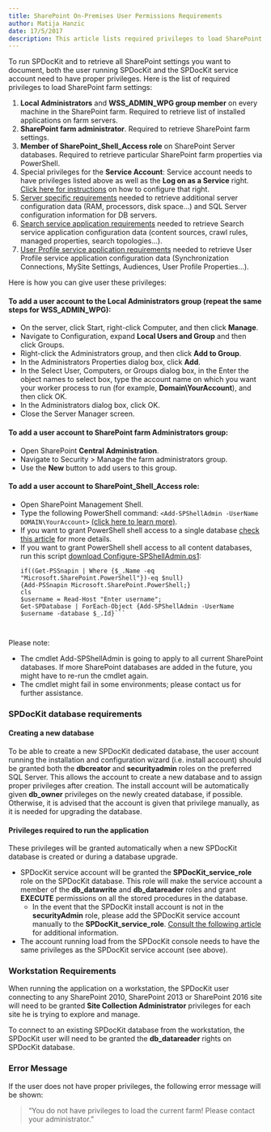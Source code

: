 ```yaml
---  
title: SharePoint On-Premises User Permissions Requirements
author: Matija Hanzic  
date: 17/5/2017
description: This article lists required privileges to load SharePoint settings with tutorial how to aquire those privileges.
--- 
```

To run SPDocKit and to retrieve all SharePoint settings you want to document, both the user running SPDocKit and the SPDocKit service account need to have proper privileges. Here is the list of required privileges to load SharePoint farm settings:

1. __Local Administrators__ and __WSS_ADMIN_WPG group member__ on every machine in the SharePoint farm. Required to retrieve list of installed applications on farm servers.
2. __SharePoint farm administrator__. Required to retrieve SharePoint farm settings.
3. __Member of SharePoint_Shell_Access role__ on SharePoint Server databases. Required to retrieve particular SharePoint farm properties via PowerShell.
4. Special privileges for the __Service Account__: Service account needs to have privileges listed above as well as the __Log on as a Service__ right. [Click here for instructions](https://goo.gl/MRGS73) on how to configure that right.
5. [Server specific requirements](#internal/requirements/server-load-permission-requirements/) needed to retrieve additional server configuration data (RAM, processors, disk space…) and SQL Server configuration information for DB servers.
6. [Search service application requirements](#internal/requirements/search-service-requirements/) needed to retrieve Search service application configuration data (content sources, crawl rules, managed properties, search topologies...).
7. [User Profile service application requirements](#internal/requirements/user-profile-service-requirements/) needed to retrieve User Profile service application configuration data (Synchronization Connections, MySite Settings, Audiences, User Profile Properties...).

Here is how you can give user these privileges:

#### To add a user account to the __Local Administrators__ group (repeat the same steps for __WSS_ADMIN_WPG__):
  * On the server, click Start, right-click Computer, and then click __Manage__.
  * Navigate to Configuration, expand __Local Users and Group__ and then click Groups.
  * Right-click the Administrators group, and then click __Add to Group__.
  * In the Administrators Properties dialog box, click __Add__.
  * In the Select User, Computers, or Groups dialog box, in the Enter the object names to select box, type the account name on which you want your worker process to run (for example, __Domain\YourAccount__), and then click OK.
  * In the Administrators dialog box, click OK.
  * Close the Server Manager screen.

#### To add a user account to __SharePoint farm Administrators__ group:
  * Open SharePoint __Central Administration__.
  * Navigate to Security > Manage the farm administrators group.
  * Use the __New__ button to add users to this group.

#### To add a user account to __SharePoint_Shell_Access role__:
  * Open SharePoint Management Shell.
  * Type the following PowerShell command: `<Add-SPShellAdmin -UserName DOMAIN\YourAccount>` [(click here to learn more)](http://technet.microsoft.com/en-us/library/ff607596.aspx).
  * If you want to grant PowerShell shell access to a single database [check this article](http://technet.microsoft.com/en-us/library/ff607596.aspx) for more details.
  * If you want to grant PowerShell shell access to all content databases, run this script [download Configure-SPShellAdmin.ps1](#internal/_assets/Configure-SPShellAdmin.zip):
    ```
    if((Get-PSSnapin | Where {$_.Name -eq "Microsoft.SharePoint.PowerShell"})-eq $null) 
    {Add-PSSnapin Microsoft.SharePoint.PowerShell;}  
    cls  
    $username = Read-Host "Enter username";  
    Get-SPDatabase | ForEach-Object {Add-SPShellAdmin -UserName $username -database $_.Id}``` 

 
  Please note:
  * The cmdlet Add-SPShellAdmin is going to apply to all current SharePoint databases. If more SharePoint databases are added in the future, you might have to re-run the cmdlet again.
  * The cmdlet might fail in some environments; please contact us for further assistance.
     
### SPDocKit database requirements

#### Creating a new database

To be able to create a new SPDocKit dedicated database, the user account running the installation and configuration wizard (i.e. install account) should be granted both the __dbcreator__ and __securityadmin__ roles on the preferred SQL Server. This allows the account to create a new database and to assign proper privileges after creation. The install account will be automatically given __db_owner__ privileges on the newly created database, if possible. Otherwise, it is advised that the account is given that privilege manually, as it is needed for upgrading the database.

#### Privileges required to run the application

These privileges will be granted automatically when a new SPDocKit database is created or during a database upgrade.

* SPDocKit service account will be granted the __SPDocKit_service_role__ role on the SPDocKit database. This role will make the service account a member of the __db_datawrite__ and __db_datareader__ roles and grant __EXECUTE__ permissions on all the stored procedures in the database.
  * In the event that the SPDocKit install account is not in the __securityAdmin__ role, please add the SPDocKit service account manually to the __SPDocKit_service_role__. [Consult the following article](#internal/faq/troubleshooting/error-adding-service-account-to-role/) for additional information.
 * The account running load from the SPDocKit console needs to have the same privileges as the SPDocKit service account (see above).

### Workstation Requirements

When running the application on a workstation, the SPDocKit user connecting to any SharePoint 2010, SharePoint 2013 or SharePoint 2016 site will need to be granted __Site Collection Administrator__ privileges for each site he is trying to explore and manage.

To connect to an existing SPDocKit database from the workstation, the SPDocKit user will need to be granted the __db_datareader__ rights on SPDocKit database.

### Error Message

If the user does not have proper privileges, the following error message will be shown:
> “You do not have privileges to load the current farm! Please contact your administrator.”

